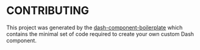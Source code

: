 # CONTRIBUTING

This project was generated by the [dash-component-boilerplate](https://github.com/plotly/dash-component-boilerplate) which contains the minimal set of code required to create your own custom Dash component.

